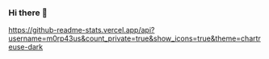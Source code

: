 ### Hi there 👋
https://github-readme-stats.vercel.app/api?username=m0rp43us&count_private=true&show_icons=true&theme=chartreuse-dark
<!--
**Bad-Sec-Tor/Bad-Sec-Tor** is a ✨ _special_ ✨ repository because its `README.md` (this file) appears on your GitHub profile.

Here are some ideas to get you started:

- 🔭 I’m currently working on ...
- 🌱 I’m currently learning ...
- 👯 I’m looking to collaborate on ...
- 🤔 I’m looking for help with ...
- 💬 Ask me about ...
- 📫 How to reach me: ...
- 😄 Pronouns: ...
- ⚡ Fun fact: ...
-->
